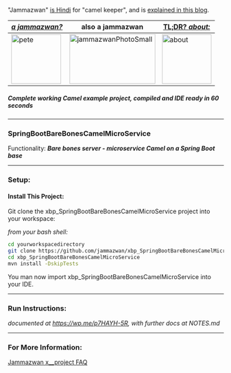 "Jammazwan" [is Hindi](href="https://books.google.com/books?id=_kWROaer5UsC&amp;pg=PA1138&amp;lpg=PA1138&amp;dq=jammazwan+camel+keeper+hindi&amp;source=bl&amp;ots=7FaF5BXK_F&amp;sig=Cg-U5ORP3dHrFycaCFvo34GdpZ0&amp;hl=en&amp;sa=X&amp;ved=0ahUKEwj8v4OV3YbNAhVjpIMKHSYUB_oQ6AEIHDAA#v=onepage&amp;q=jammazwan%20camel%20keeper%20hindi&amp;f=false) for "camel keeper", and is [explained in this blog](https://betterologist.net/2016/05/jammazwan-projects-for-learning-apache-camel/).

|[**_a jammazwan?_**](https://betterologist.net/2016/06/jammazwan-for-hire/)|also a jammazwan|[TL;DR? _about:_](https://youtu.be/vea51DzmXyA)|
| --- | --- | --- |
|<img class="style-svg" src="https://betterologist.net/wp-content/uploads/2016/05/pete-300x297.jpg" alt="pete" width="116" height="115" />|<img class="style-svg" src="https://betterologist.net/wp-content/uploads/2016/05/jammazwanPhotoSmall.png" alt="jammazwanPhotoSmall" width="200" height="116" />|[<img class="style-svg" src="https://betterologist.net/wp-content/uploads/2016/05/jamzVid1.png" alt="about" width="115" height="115" />](https://youtu.be/vea51DzmXyA)|
##### Complete working Camel example project, compiled and IDE ready in 60 seconds
---

### SpringBootBareBonesCamelMicroService 

Functionality: **_Bare bones server - microservice Camel on a Spring Boot base_**

---

### Setup: 

#### Install This Project:

Git clone the xbp_SpringBootBareBonesCamelMicroService project into your workspace:

_from your bash shell:_

```bash
cd yourworkspacedirectory
git clone https://github.com/jammazwan/xbp_SpringBootBareBonesCamelMicroService.git
cd xbp_SpringBootBareBonesCamelMicroService
mvn install -DskipTests

```

You man now import xbp_SpringBootBareBonesCamelMicroService into your IDE.


---

### Run Instructions:

_documented at https://wp.me/p7HAYH-5R, with further docs at NOTES.md_

---

### For More Information:

[Jammazwan x__project FAQ](https://betterologist.net/2016/06/jammazwan-faq/)